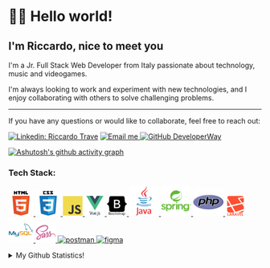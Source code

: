 # 👋🏻 Hello world! 
## I'm Riccardo, nice to meet you
I'm a Jr. Full Stack Web Developer from Italy passionate about technology, music and videogames.

I'm always looking to work and experiment with new technologies, and I enjoy collaborating with others to solve challenging problems.
<hr>

If you have any questions or would like to collaborate, feel free to reach out:



 [![Linkedin: Riccardo Trave](https://img.shields.io/badge/-RiccardoTrave-blue?style=flat-square&logo=Linkedin&logoColor=white&link=https://www.linkedin.com/company/RiccardoTrave/)](https://www.linkedin.com/in/riccardotrave/)
<a href="mailto:riccardotrave43@gmail.com">
  <img src="https://img.shields.io/badge/Email%20me-red?style=for-the-badge&logo=gmail&logoColor=white" alt="Email me" style="height: 20px; width: auto; border:0;">
</a>
[![GitHub DeveloperWay](https://img.shields.io/github/followers/RixTerreny?label=follow&style=social)](https://github.com/RixTerreny)

[![Ashutosh's github activity graph](https://github-readme-activity-graph.vercel.app/graph?username=RixTerreny&theme=github-compact)](https://github.com/ashutosh00710/github-readme-activity-graph)

<h3 align="left">Tech Stack:</h3>
<p align="left" >  <a href="https://www.w3.org/html/" target="_blank" rel="noreferrer"> <img src="https://raw.githubusercontent.com/devicons/devicon/master/icons/html5/html5-original-wordmark.svg" alt="html5" width="50" height="50"/> </a> <a href="https://www.w3schools.com/css/" target="_blank" rel="noreferrer"> <img src="https://raw.githubusercontent.com/devicons/devicon/master/icons/css3/css3-original-wordmark.svg" alt="css3" width="50" height="50"/> </a> <a href="https://developer.mozilla.org/en-US/docs/Web/JavaScript" target="_blank" rel="noreferrer"> <img src="https://raw.githubusercontent.com/devicons/devicon/master/icons/javascript/javascript-original.svg" alt="javascript" width="40" height="40"/> </a> <a href="https://vuejs.org/" target="_blank" rel="noreferrer"> <img src="https://raw.githubusercontent.com/devicons/devicon/master/icons/vuejs/vuejs-original-wordmark.svg" alt="vuejs" width="40" height="40"/> </a> <a href="https://getbootstrap.com" target="_blank" rel="noreferrer"> <img src="https://raw.githubusercontent.com/devicons/devicon/master/icons/bootstrap/bootstrap-plain-wordmark.svg" alt="bootstrap" width="40" height="40"/> <a href="https://www.w3.org/html/" target="_blank" rel="noreferrer"> <img src="https://raw.githubusercontent.com/devicons/devicon/master/icons/java/java-original-wordmark.svg" alt="java" width="60" height="60"/> <a href="https://www.w3.org/html/" target="_blank" rel="noreferrer"> <img class="mt-1" src="https://raw.githubusercontent.com/devicons/devicon/master/icons/spring/spring-original-wordmark.svg" alt="spring" width="60" height="60"/> </a> <a href="https://www.php.net" target="_blank" rel="noreferrer"> <img src="https://raw.githubusercontent.com/devicons/devicon/master/icons/php/php-original.svg" alt="php" width="60" height="55"/> </a> <a href="https://laravel.com/" target="_blank" rel="noreferrer"> <img src="https://raw.githubusercontent.com/devicons/devicon/master/icons/laravel/laravel-plain-wordmark.svg" alt="laravel" width="40" height="40"/> </a> <a href="https://www.mysql.com/" target="_blank" rel="noreferrer"> <img src="https://raw.githubusercontent.com/devicons/devicon/master/icons/mysql/mysql-original-wordmark.svg" alt="mysql" width="50" height="50"/> </a> <a href="https://sass-lang.com" target="_blank" rel="noreferrer"> <img src="https://raw.githubusercontent.com/devicons/devicon/master/icons/sass/sass-original.svg" alt="sass" width="40" height="40"/> </a> <a href="https://postman.com" target="_blank" rel="noreferrer"> <img src="https://www.vectorlogo.zone/logos/getpostman/getpostman-icon.svg" alt="postman" width="40" height="40"/> </a> <a href="https://www.figma.com/" target="_blank" rel="noreferrer"> <img src="https://www.vectorlogo.zone/logos/figma/figma-icon.svg" alt="figma" width="40" height="40"/> </a> </p>

<details>
<summary>My Github Statistics!</summary>
  <br>

  ![Top Langs](https://github-readme-stats.vercel.app/api/top-langs/?username=RixTerreny&show_icons=true&locale=en&layout=compact&langs_count=8) 
  
  ![Stats](https://github-readme-stats.vercel.app/api?username=RixTerreny&show_icons=true&locale=en&count_private=true) 
  
  ![GitHub Streak](https://github-readme-streak-stats.herokuapp.com?user=RixTerreny)

  ![trophy](https://github-profile-trophy.vercel.app/?username=RixTerreny&margin-w=10&rank=A,B,AA,AAA,S,SS,SSS)

</details>



